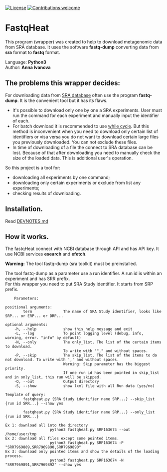 [![License](https://img.shields.io/badge/License-Apache%202.0-blue.svg)](https://opensource.org/licenses/Apache-2.0)
[![Contributions welcome](https://img.shields.io/badge/contributions-welcome-orange.svg)](https://github.com/quantori/FastqHeat/blob/master/CODE_OF_CONDUCT.md)

# FastqHeat

This program (wrapper) was created to help to download metagenomic data from SRA database.
It uses the software **fastq-dump** converting data from **sra** format to **fastq** format. 

Language: **Python3**  
Author: **Anna Ivanova**  

## The problems this wrapper decides:

For downloading data from [SRA database](https://www.ncbi.nlm.nih.gov/sra/) often use the program **fastq-dump**. It is the convenient tool but it has its flaws.  

 - It's possible to download only one by one a SRA experiments. User must run the command for each experiment and manually input the identifier of each.
 - For batch download it is recommended to use [while cycle](https://bioinformaticsworkbook.org/dataAcquisition/fileTransfer/sra.html). But this method is inconvenient when you need to download only certain list of identifiers or visa versa you do not want to download certain large files you previously downloaded. You can not exclude these files.  
 - In time of downloading of a file the connect to SRA database can be lost. Because of that after downloading you need to manually check the size of the loaded data. This is additional user's operation.  

So this project is a tool for:

 - downloading all experiments by one command;
 - downloading only certain experiments or exclude from list any experiments;
 - checking results of downloading.

## Installation.
Read [DEVNOTES.md](https://github.com/quantori/FastqHeat/blob/master/DEVNOTES.md)

## How it works.
The fastqHeat connect with NCBI database through API and has API key. It use NCBI services **esearch** and **efetch**.

**Warning:** The tool fastq-dump (sra toolkit) must be preinstalled.   


The tool fastq-dump as a parameter use a run identifier. A run id is within an experiment and has SRR prefix.  
For this wrapper you need to put SRA Study identifier. It starts from SRP prefix.  


        Parameters:
    
    positional arguments:
            term              The name of SRA Study identifier, looks like SRP... or ERP... or DRP...

    optional arguments:
        -h, --help            show this help message and exit
        -L, --log             To point logging level (debug, info, warning, error. "info" by default)
        -N, --only            The only_list. The list of the certain items to download.
                              To write with '"," and without spaces.
        -P, --skip            The skip_list. The list of the items to do not download. To write with ',' and without spaces.
                              Warning: Skip parameter has the biggest priority.
                              If one run id has been pointed in skip_list and in only_list, this run will be skipped.
        -O, --out             Output directory
        -S, --show            show lxml file with all Run data (yes/no)
    
    Template of query:
            fastqheat.py {SRA Study identifier name SRP...} --skip_list {run id SRR...} --show yes 
            
            fastqheat.py {SRA Study identifier name SRP...} --only_list {run id SRR...} 
   
    Ex 1: download all into the directory
                        python3 fastqheat.py SRP163674 --out /home/user/tmp
    Ex 2: download all files except some pointed items.
                        python3 fastqheat.py SRP163674 -P "SRR7969889,SRR7969890,SRR7969890"
    Ex 3: download only pointed items and show the details of the loading process.
                        python3 fastqheat.py SRP163674 -N "SRR7969891,SRR7969892" --show yes
  
